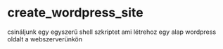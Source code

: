 # create_wordpress_site
csináljunk egy egyszerű shell szkriptet ami létrehoz egy alap wordpress oldalt a webszerverünkön
